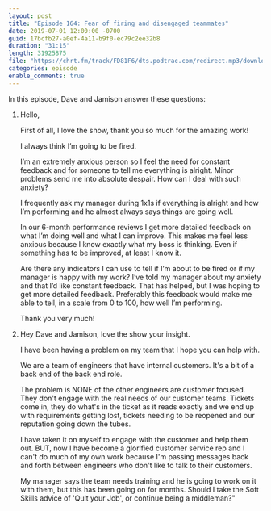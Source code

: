 ```yaml
---
layout: post
title: "Episode 164: Fear of firing and disengaged teammates"
date: 2019-07-01 12:00:00 -0700
guid: 17bcfb27-a0ef-4a11-b9f0-ec79c2ee32b8
duration: "31:15"
length: 31925875
file: "https://chrt.fm/track/FD81F6/dts.podtrac.com/redirect.mp3/download.softskills.audio/sse-164.mp3"
categories: episode
enable_comments: true
---
```


In this episode, Dave and Jamison answer these questions:

1. Hello,
   
   First of all, I love the show, thank you so much for the amazing work!
   
   I always think I’m going to be fired.
   
   I’m an extremely anxious person so I feel the need for constant feedback and for someone to tell me everything is alright. Minor problems send me into absolute despair. How can I deal with such anxiety?
   
   I frequently ask my manager during 1x1s if everything is alright and how I’m performing and he almost always says things are going well.
   
   In our 6-month performance reviews I get more detailed feedback on what I’m doing well and what I can improve. This makes me feel less anxious because I know exactly what my boss is thinking. Even if something has to be improved, at least I know it.
   
   Are there any indicators I can use to tell if I’m about to be fired or if my manager is happy with my work? I’ve told my manager about my anxiety and that I’d like constant feedback. That has helped, but I was hoping to get more detailed feedback. Preferably this feedback would make me able to tell, in a scale from 0 to 100, how well I’m performing.
   
   Thank you very much!


2. Hey Dave and Jamison, love the show your insight.
   
   I have been having a problem on my team that I hope you can help with.
   
   We are a team of engineers that have internal customers. It's a bit of a back end of the back end role.
   
   The problem is NONE of the other engineers are customer focused. They don't engage with the real needs of our customer teams. Tickets come in, they do what's in the ticket as it reads exactly and we end up with requirements getting lost, tickets needing to be reopened and our reputation going down the tubes.
   
   I have taken it on myself to engage with the customer and help them out.  BUT, now I have become a glorified customer service rep and I can't do much of my own work because I'm passing messages back and forth between engineers who don't like to talk to their customers.
   
   My manager says the team needs training and he is going to work on it with them, but this has been going on for months.  Should I take the Soft Skills advice of 'Quit your Job', or continue being a middleman?"
